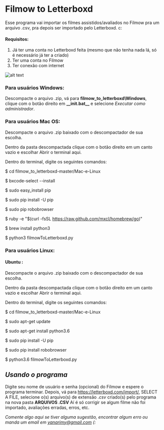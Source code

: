 # Filmow to Letterboxd

Esse programa vai importar os filmes assistidos/avaliados no Filmow pra um arquivo .csv, pra depois ser importado pelo Letterboxd. c:

#### Requisitos:
1. Já ter uma conta no Letterboxd feita (mesmo que não tenha nada lá, só é necessário já ter a criado)
2. Ter uma conta no Filmow
3. Ter conexão com internet

![alt text](https://i.imgur.com/k0CHeVU.gif)

### Para usuários Windows:

Descompacte o arquivo .zip, vá para **filmow_to_letterboxd\Windows**, clique com o botão direito em **\_\_init.bat\_\_** e selecione *Executar como administrador*.

### Para usuários Mac OS:

Descompacte o arquivo .zip baixado com o descompactador de sua escolha.

Dentro da pasta descompactada clique com o botão direito em um canto vazio e escolhar Abrir o terminal aqui.

Dentro do terminal, digite os seguintes comandos:

$ cd filmow_to_letterboxd-master/Mac-e-Linux

$ bxcode-select --install

$ sudo easy_install pip

$ sudo pip install -U pip

$ sudo pip robobrowser

$ ruby -e "$(curl -fsSL https://raw.github.com/mxcl/homebrew/go)"

$ brew install python3

$ python3 filmowToLetterboxd.py

### Para usuários Linux:

#### Ubuntu : 
Descompacte o arquivo .zip baixado com o descompactador de sua escolha.

Dentro da pasta descompactada clique com o botão direito em um canto vazio e escolhar Abrir o terminal aqui.

Dentro do terminal, digite os seguintes comandos:

$ cd filmow_to_letterboxd-master/Mac-e-Linux

$ sudo apt-get update

$ sudo apt-get install python3.6

$ sudo pip install -U pip

$ sudo pip install robobrowser

$ python3.6 filmowToLetterboxd.py

## *Usando o programa*

Digite seu nome de usuário e senha (opcional) do Filmow e espere o programa terminar. 
Depois, vá para https://letterboxd.com/import/, SELECT A FILE, selecione o(s) arquivo(s) de extensão *.csv* criado(s) pelo programa
na nova pasta **ARQUIVOS .CSV**
Aí é só corrigir se algum filme não foi importado, avaliações erradas, erros, etc.

*Comente algo aqui se tiver alguma sugestão, encontrar algum erro ou manda um email em yanarimy@gmail.com (:*
